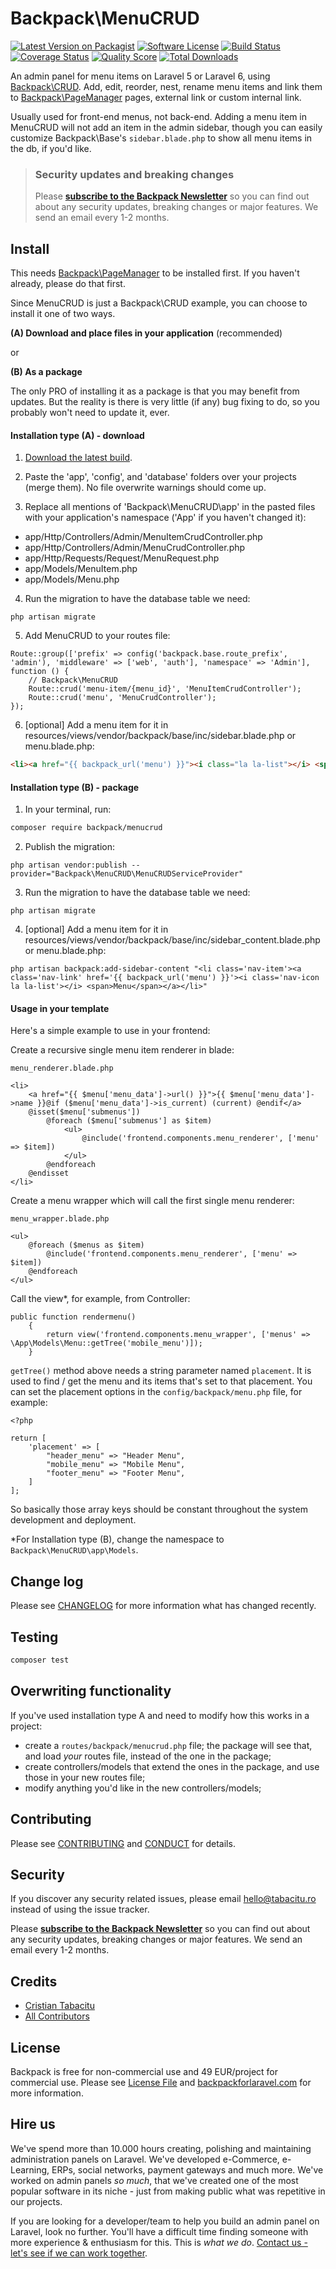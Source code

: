 # Backpack\MenuCRUD

[![Latest Version on Packagist][ico-version]][link-packagist]
[![Software License][ico-license]](LICENSE.md)
[![Build Status][ico-travis]][link-travis]
[![Coverage Status][ico-scrutinizer]][link-scrutinizer]
[![Quality Score][ico-code-quality]][link-code-quality]
[![Total Downloads][ico-downloads]][link-downloads]

An admin panel for menu items on Laravel 5 or Laravel 6, using [Backpack\CRUD](https://github.com/Laravel-Backpack/crud). Add, edit, reorder, nest, rename menu items and link them to [Backpack\PageManager](https://github.com/Laravel-Backpack/pagemanager) pages, external link or custom internal link. 

Usually used for front-end menus, not back-end. Adding a menu item in MenuCRUD will not add an item in the admin sidebar, though you can easily customize Backpack\Base's ```sidebar.blade.php``` to show all menu items in the db, if you'd like.


> ### Security updates and breaking changes
> Please **[subscribe to the Backpack Newsletter](http://backpackforlaravel.com/newsletter)** so you can find out about any security updates, breaking changes or major features. We send an email every 1-2 months.


## Install

This needs [Backpack\PageManager](https://github.com/Laravel-Backpack/pagemanager) to be installed first. If you haven't already, please do that first.

Since MenuCRUD is just a Backpack\CRUD example, you can choose to install it one of two ways.

**(A) Download and place files in your application** (recommended)

or

**(B) As a package**

The only PRO of installing it as a package is that you may benefit from updates. But the reality is there is very little (if any) bug fixing to do, so you probably won't need to update it, ever.



#### Installation type (A) - download


1) [Download the latest build](https://github.com/Laravel-Backpack/MenuCRUD/archive/master.zip).

2) Paste the 'app', 'config', and 'database' folders over your projects (merge them). No file overwrite warnings should come up.

3) Replace all mentions of 'Backpack\MenuCRUD\app' in the pasted files with your application's namespace ('App' if you haven't changed it):
- app/Http/Controllers/Admin/MenuItemCrudController.php
- app/Http/Controllers/Admin/MenuCrudController.php
- app/Http/Requests/Request/MenuRequest.php
- app/Models/MenuItem.php
- app/Models/Menu.php

4) Run the migration to have the database table we need:
```
php artisan migrate
```

5) Add MenuCRUD to your routes file:

```
Route::group(['prefix' => config('backpack.base.route_prefix', 'admin'), 'middleware' => ['web', 'auth'], 'namespace' => 'Admin'], function () {
    // Backpack\MenuCRUD
    Route::crud('menu-item/{menu_id}', 'MenuItemCrudController');
    Route::crud('menu', 'MenuCrudController');
});
```

6) [optional] Add a menu item for it in resources/views/vendor/backpack/base/inc/sidebar.blade.php or menu.blade.php:

```html
<li><a href="{{ backpack_url('menu') }}"><i class="la la-list"></i> <span>Menu</span></a></li>
```



#### Installation type (B) - package

1) In your terminal, run:

``` bash
composer require backpack/menucrud
```

2) Publish the migration:

```
php artisan vendor:publish --provider="Backpack\MenuCRUD\MenuCRUDServiceProvider"
```

3) Run the migration to have the database table we need:

```
php artisan migrate
```

4) [optional] Add a menu item for it in resources/views/vendor/backpack/base/inc/sidebar_content.blade.php or menu.blade.php:

```
php artisan backpack:add-sidebar-content "<li class='nav-item'><a class='nav-link' href='{{ backpack_url('menu') }}'><i class='nav-icon la la-list'></i> <span>Menu</span></a></li>"
```

#### Usage in your template

Here's a simple example to use in your frontend:

Create a recursive single menu item renderer in blade:

`menu_renderer.blade.php`

```
<li>
    <a href="{{ $menu['menu_data']->url() }}">{{ $menu['menu_data']->name }}@if ($menu['menu_data']->is_current) (current) @endif</a>
    @isset($menu['submenus'])
        @foreach ($menu['submenus'] as $item)
            <ul>
                @include('frontend.components.menu_renderer', ['menu' => $item])
            </ul>
        @endforeach
    @endisset
</li>
```

Create a menu wrapper which will call the first single menu renderer:

`menu_wrapper.blade.php`

```
<ul>
    @foreach ($menus as $item)
        @include('frontend.components.menu_renderer', ['menu' => $item])
    @endforeach
</ul>
```

Call the view*, for example, from Controller:

```
public function rendermenu()
    {
        return view('frontend.components.menu_wrapper', ['menus' => \App\Models\Menu::getTree('mobile_menu')]);
    }
```

`getTree()` method above needs a string parameter named `placement`. It is used to find / get the menu and its items that's set to that placement. You can set the placement options in the `config/backpack/menu.php` file, for example:

```
<?php

return [
    'placement' => [
        "header_menu" => "Header Menu",
        "mobile_menu" => "Mobile Menu",
        "footer_menu" => "Footer Menu",
    ]
];
```

So basically those array keys should be constant throughout the system development and deployment.

*For Installation type (B), change the namespace to `Backpack\MenuCRUD\app\Models`.

## Change log

Please see [CHANGELOG](CHANGELOG.md) for more information what has changed recently.

## Testing

``` bash
composer test
```

## Overwriting functionality

If you've used installation type A and need to modify how this works in a project: 
- create a ```routes/backpack/menucrud.php``` file; the package will see that, and load _your_ routes file, instead of the one in the package; 
- create controllers/models that extend the ones in the package, and use those in your new routes file;
- modify anything you'd like in the new controllers/models;

## Contributing

Please see [CONTRIBUTING](CONTRIBUTING.md) and [CONDUCT](CONDUCT.md) for details.

## Security

If you discover any security related issues, please email hello@tabacitu.ro instead of using the issue tracker.

Please **[subscribe to the Backpack Newsletter](http://backpackforlaravel.com/newsletter)** so you can find out about any security updates, breaking changes or major features. We send an email every 1-2 months.

## Credits

- [Cristian Tabacitu][link-author]
- [All Contributors][link-contributors]

## License

Backpack is free for non-commercial use and 49 EUR/project for commercial use. Please see [License File](LICENSE.md) and [backpackforlaravel.com](https://backpackforlaravel.com/#pricing) for more information.

## Hire us

We've spend more than 10.000 hours creating, polishing and maintaining administration panels on Laravel. We've developed e-Commerce, e-Learning, ERPs, social networks, payment gateways and much more. We've worked on admin panels _so much_, that we've created one of the most popular software in its niche - just from making public what was repetitive in our projects.

If you are looking for a developer/team to help you build an admin panel on Laravel, look no further. You'll have a difficult time finding someone with more experience & enthusiasm for this. This is _what we do_. [Contact us - let's see if we can work together](https://backpackforlaravel.com/need-freelancer-or-development-team).


[ico-version]: https://img.shields.io/packagist/v/backpack/MenuCRUD.svg?style=flat-square
[ico-license]: https://img.shields.io/badge/license-MIT-brightgreen.svg?style=flat-square
[ico-travis]: https://img.shields.io/travis/Laravel-Backpack/MenuCRUD/master.svg?style=flat-square
[ico-scrutinizer]: https://img.shields.io/scrutinizer/coverage/g/Laravel-Backpack/MenuCRUD.svg?style=flat-square
[ico-code-quality]: https://img.shields.io/scrutinizer/g/Laravel-Backpack/MenuCRUD.svg?style=flat-square
[ico-downloads]: https://img.shields.io/packagist/dt/backpack/MenuCRUD.svg?style=flat-square

[link-packagist]: https://packagist.org/packages/backpack/MenuCRUD
[link-travis]: https://travis-ci.org/Laravel-Backpack/MenuCRUD
[link-scrutinizer]: https://scrutinizer-ci.com/g/Laravel-Backpack/MenuCRUD/code-structure
[link-code-quality]: https://scrutinizer-ci.com/g/Laravel-Backpack/MenuCRUD
[link-downloads]: https://packagist.org/packages/backpack/MenuCRUD
[link-author]: https://github.com/tabacitu
[link-contributors]: ../../contributors
